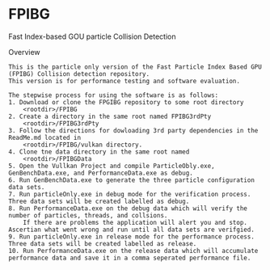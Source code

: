 # FPIBG
Fast Index-based GOU particle Collision Detection

Overview

	This is the particle only version of the Fast Particle Index Based GPU (FPIBG) Collision detection repository.
	This version is for performance testing and software evaluation.
	
	The stepwise process for using the software is as follows:
	1. Download or clone the FPGIBG repository to some root directory
		<rootdir>/FPIBG
	2. Create a directory in the same root named FPIBG3rdPty
		<rootdir>/FPIBG3rdPty
	3. Follow the directions for dowloading 3rd party dependencies in the ReadMe.md located in 
		<rootdir>/FPIBG/vulkan directory.
	4. Clone tne data directory in the same root named 
		<rootdir>/FPIBGData
	5. Open the Vullkan Project and compile ParticleObly.exe, GenBenchData.exe, and PerformanceData.exe as debug.
	6. Run GenBenchData.exe to generate the three particle configuration data sets.
	7. Run particleOnly.exe in debug mode for the verification process. Three data sets will be created labelled as debug.
	8. Run PerformanceData.exe on the debug data which will verify the number of particles, threads, and collsions.
		If there are problems the application will alert you and stop. Ascertian what went wrong and run until all data sets are verifgied.
	9. Run particleOnly.exe in release mode for the performance process. Three data sets will be created labelled as release.
	10. Run PerformanceData.exe on the release data which will accumulate performance data and save it in a comma seperated performance file. 
	
